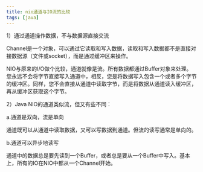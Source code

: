 ```yaml
---
title: nio通道与IO流的比较
tags: [java]
---
```


1）通过通道操作数据，不与数据源直接交流

Channel是一个对象，可以通过它读取和写入数据，读取和写入数据都不是直接对接数据源（文件或socket），而是通过缓冲区来操作。

NIO与原来的I/O做个比较，通道就像是流。所有数据都通过Buffer对象来处理。您永远不会将字节直接写入通道中，相反，您是将数据写入包含一个或者多个字节的缓冲区。同样，您不会直接从通道中读取字节，而是将数据从通道读入缓冲区，再从缓冲区获取这个字节。

2）Java NIO的通道类似流，但又有些不同：

a.通道是双向，流是单向

通道既可以从通道中读取数据，又可以写数据到通道。但流的读写通常是单向的。

b.通道可以异步地读写

通道中的数据总是要先读到一个Buffer，或者总是要从一个Buffer中写入。基本上，所有的IO在NIO中都从一个Channel开始。